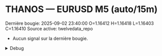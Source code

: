 # THANOS — EURUSD M5 (auto/15m)
Dernière bougie: 2025-09-02 23:40:00  O=1.16412  H=1.16418  L=1.16403  C=1.16410
Source active: twelvedata_repo

- Aucun signal sur la dernière bougie.

<details><summary>Debug</summary>

- TD_API_KEY manquant.

</details>